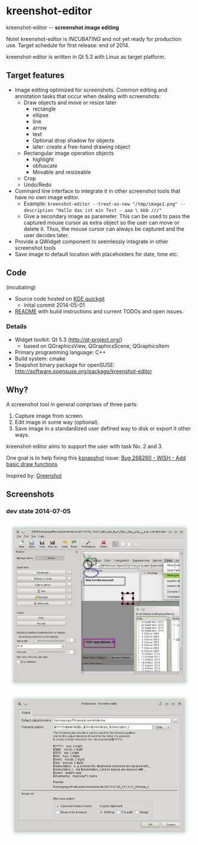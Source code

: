 kreenshot-editor
================
kreenshot-editor -- **screenshot image editing**

Note! kreenshot-editor is *INCUBATING* and not yet ready for production use. Target schedule for first release: end of 2014.

kreenshot-editor is written in Qt 5.3 with Linux as target platform.

Target features
---------------

  * Image editing optimized for screenshots. Common editing and annotation tasks that occur when dealing with screenshots:
    * Draw objects and move or resize later
      * rectangle
      * ellipse
      * line
      * arrow
      * text
      * Optional drop shadow for objects
      * later: create a free-hand drawing object
    * Rectangular image operation objects
      * highlight
      * obfuscate
      * Movable and resizeable
    * Crop
    * Undo/Redo
  * Command line interface to integrate it in other screenshot tools that have no own image editor.
    * Example: ```kreenshot-editor --treat-as-new "/tmp/image1.png" --description "Hallo das ist ein Test - aaa \ bbb ///"```
    * Give a secondary image as parameter. This can be used to pass the captured mouse cursor as extra object so the user can move or delete it.
    Thus, the mouse cursor can always be captured and the user decides later.
  * Provide a QWidget component to seemlessly integrate in other screenshot tools
  * Save image to default location with placeholders for date, time etc.

Code
----
(incubating)

  * Source code hosted on [KDE quickgit](http://quickgit.kde.org/?p=scratch%2Fgregormi%2Fkreenshot-editor.git)
    * inital commit 2014-05-01
  * [README](http://quickgit.kde.org/?p=scratch%2Fgregormi%2Fkreenshot-editor.git&a=blob&f=README.md) with build instructions and current TODOs and open issues.

### Details

  * Widget toolkit: Qt 5.3 (http://qt-project.org/)
    * based on QGraphicsView, QGraphicsScene, QGraphicsItem
  * Primary programming language: C++
  * Build system: cmake
  * Snapshot binary package for openSUSE: http://software.opensuse.org/package/kreenshot-editor

Why?
----

A screenshot tool in general comprises of three parts:

  1. Capture image from screen.
  2. Edit image in some way (optional).
  3. Save image in a standardized user defined way to disk or export it other ways.

kreenshot-editor aims to support the user with task No. 2 and 3.

One goal is to help fixing this [ksnapshot](https://www.kde.org/applications/graphics/ksnapshot/) issue: [Bug 268260 - WISH - Add basic draw functions](https://bugs.kde.org/show_bug.cgi?id=268260)

Inspired by: [Greenshot](http://getgreenshot.org/)

Screenshots
-----------
### dev state 2014-07-05
![Main Window](img/2014-07-05-main-window.png "Main Window")
![Preferences window](img/2014-07-05-prefs.png "Preferences window")
